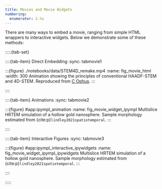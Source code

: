 ```yaml
---
title: Movies and Movie Widgets
numbering:
  enumerator: 2.%s
---
```



There are many ways to embed a movie, ranging from simple HTML wrappers to interactive widgets. Below we demonstrate some of these methods:

:::::{tab-set}

::::{tab-item} Direct Embedding
:sync: tabmovie1

:::{figure} ./notebooks/data/STEM4D_remake.mp4
:name: fig_movie_html
:width: 300
Animation showing the principles of conventional HAADF-STEM and 4D-STEM. Reproduced from [C Ophus](https://www.youtube.com/watch?v=2QUFgO5x1OY&lc=UgyE2dCdpNqakBdpAfB4AaABAg).
:::

::::

::::{tab-item} Animations
:sync: tabmovie2

:::{figure} #app:ipympl_animation
:name: fig_movie_widget_ipympl
Multislice HRTEM simulation of a hollow gold nanosphere. Sample morphology estimated from  {cite:p}`lindley2021spatiotemporal`.
:::

::::

::::{tab-item} Interactive Figures
:sync: tabmovie3

:::{figure} #app:ipympl_interactive_ipywidgets
:name: fig_movie_widget_ipympl_ipywidgets
Multislice HRTEM simulation of a hollow gold nanosphere. Sample morphology estimated from  {cite:p}`lindley2021spatiotemporal`.
:::

::::

:::::

